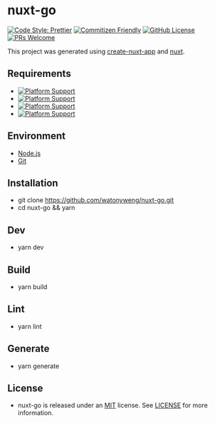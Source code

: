 # nuxt-go

[![Code Style: Prettier](https://img.shields.io/badge/code_style-prettier-ff69b4.svg?style=flat-square)](https://github.com/prettier/prettier)
[![Commitizen Friendly](https://img.shields.io/badge/commitizen-friendly-brightgreen.svg?style=flat-square)](https://github.com/commitizen/cz-cli)
[![GitHub License](https://img.shields.io/github/license/watonyweng/nuxt-go?style=flat-square)](https://github.com/watonyweng/nuxt-go/blob/master/LICENSE)
[![PRs Welcome](https://img.shields.io/badge/PRs-welcome-brightgreen.svg?style=flat-square)](http://makeapullrequest.com)

This project was generated using [create-nuxt-app](https://github.com/nuxt/create-nuxt-app) and [nuxt](https://github.com/nuxt/nuxt.js).

## Requirements

- [![Platform Support](https://img.shields.io/badge/Node.js-12.18.1-green)](https://nodejs.org)
- [![Platform Support](https://img.shields.io/badge/Vue-2.6.12-green)](https://vuejs.org)
- [![Platform Support](https://img.shields.io/badge/Nuxt-2.14.5-green)](https://nuxtjs.org)
- [![Platform Support](https://img.shields.io/badge/Git-2.27.0-green)](https://git-scm.com)

## Environment

- [Node.js](https://nodejs.org)
- [Git](https://git-scm.com)

## Installation

- git clone <https://github.com/watonyweng/nuxt-go.git>
- cd nuxt-go && yarn

## Dev

- yarn dev

## Build

- yarn build

## Lint

- yarn lint

## Generate

- yarn generate

## License

- nuxt-go is released under an [MIT](https://opensource.org/licenses/MIT) license. See [LICENSE](https://github.com/watonyweng/nuxt-go/tree/master/LICENSE) for more information.
